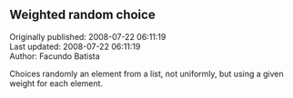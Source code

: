 ## Weighted random choice  
Originally published: 2008-07-22 06:11:19  
Last updated: 2008-07-22 06:11:19  
Author: Facundo Batista  
  
Choices randomly an element from a list, not uniformly, but using a given weight for each element.